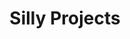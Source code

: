 ---
# Featured tags need to have either the `list` or `grid` layout (PRO only).
layout: list

# The title of the tag's page.
title: Silly Projects

# The name of the tag, used in a post's front matter (e.g. tags: [<slug>]).
slug: project

# (Optional) Write a short (~150 characters) description of this featured tag.
description: >
  Silly projects with very bad coding practices.

# (Optional) You can disable grouping posts by date.
# no_groups: true

# Exclude this example category from the sitemap.
# DON'T USE THIS SETTING IN YOUR CATEGORIES!
sitemap: false
---